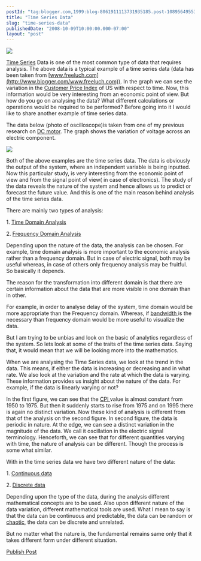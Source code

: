 ```yaml
---
postId: "tag:blogger.com,1999:blog-8061911113731935185.post-1089564955315955433"
title: "Time Series Data"
slug: "time-series-data"
publishedDate: "2008-10-09T10:00:00.000-07:00"
layout: "post"
---
```


![](http://1.bp.blogspot.com/_UYUaEitRq54/SO45wG8IDFI/AAAAAAAAAFs/wRpi9qlNFos/s400/CPIUeGraph.jpg)

  

[Time Series](http://en.wikipedia.org/wiki/Time_series) Data is one of the
most common type of data that requires analysis. The above data is a typical
example of a time series data (data has been taken from
[www.freeluch.com](http://www.blogger.com/www.freeluch.com)). In the graph we
can see the variation in the [Customer Price
Index](http://en.wikipedia.org/wiki/CPI) of US with respect to time. Now, this
information would be very interesting from an economic point of view. But how
do you go on analysing the data? What different calculations or operations
would be required to be performed? Before going into it I would like to share
another example of time series data.  

  

The data below (photo of oscilloscope)is taken from one of my previous
research on [DC motor](http://en.wikipedia.org/wiki/DC_motor). The graph shows
the variation of voltage across an electric component.

  

[![](http://3.bp.blogspot.com/_UYUaEitRq54/SO48wX9ZD3I/AAAAAAAAAF0/nIVMaDWHahM/s400/DSC00018.JPG)](http://3.bp.blogspot.com/_UYUaEitRq54/SO48wX9ZD3I/AAAAAAAAAF0/nIVMaDWHahM/s1600-h/DSC00018.JPG)

  

Both of the above examples are the time series data. The data is obviously the
output of the system, where an independent variable is being inputted. Now
this particular study, is very interesting from the economic point of view and
from the signal point of view( in case of electronics). The study of the data
reveals the nature of the system and hence allows us to predict or forecast
the future value. And this is one of the main reason behind analysis of the
time series data.  

  

There are mainly two types of analysis:

  

1\. [Time Domain
Analysis](http://en.wikibooks.org/wiki/Signals_and_Systems/Time_Domain_Analysis)

2\. [Frequency Domain Analysis](http://en.wikipedia.org/wiki/Frequency_domain)

  

Depending upon the nature of the data, the analysis can be chosen. For
example, time domain analysis is more important to the economic analysis
rather than a frequency domain. But in case of electric signal, both may be
useful whereas, in case of others only frequency analysis may be fruitful. So
basically it depends.

  

The reason for the transformation into different domain is that there are
certain information about the data that are more visible in one domain than in
other.

  

For example, in order to analyse delay of the system, time domain would be
more appropriate than the Frequency domain. Whereas, if [bandwidth
](http://en.wikipedia.org/wiki/BANDWIDTH)is the necessary than frequency
domain would be more useful to visualize the data.

  

But I am trying to be unbias and look on the basic of analytics regardless of
the system. So lets look at some of the traits of the time series data. Saying
that, it would mean that we will be looking more into the mathematics.

  

When we are analysing the Time Series data, we look at the trend in the data.
This means, if either the data is increasing or decreasing and in what rate.
We also look at the variation and the rate at which the data is varying. These
information provides us insight about the nature of the data. For example, if
the data is linearly varying or not?

  

In the first figure, we can see that the [CPI
](http://en.wikipedia.org/wiki/Cpi)value is almost constant from 1950 to 1975.
But then it suddenly starts to rise from 1975 and on 1995 there is again no
distinct variation. Now these kind of analysis is different from that of the
analysis on the second figure. In second figure, the data is periodic in
nature. At the edge, we can see a distinct variation in the magnitude of the
data. We call it oscillation in the electric signal terminology. Henceforth,
we can see that for different quantities varying with time, the nature of
analysis can be different. Though the process is some what similar.

  

With in the time series data we have two different nature of the data:

  

1\. [Continuous
data](http://www.isixsigma.com/dictionary/Continuous_Data-96.htm)

2\. [Discrete data](http://www.isixsigma.com/dictionary/Discrete_Data-226.htm)

  

Depending upon the type of the data, during the analysis different
mathematical concepts are to be used. Also upon different nature of the data
variation, different mathematical tools are used. What I mean to say is that
the data can be continuous and predictable, the data can be random or
[chaotic](http://en.wikipedia.org/wiki/Chaotic), the data can be discrete and
unrelated.

  

But no matter what the nature is, the fundamental remains same only that it
takes different form under different situation.

[Publish Post](javascript:void\(0\))  

